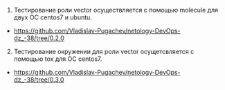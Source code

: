 1. Тестирование роли vector осуществляется с помощью molecule для двух ОС centos7 и ubuntu. 
 - https://github.com/Vladislav-Pugachev/netology-DevOps-dz_-38/tree/0.2.0

2. Тестирование окружении для роли vector осущетсвляется с помощью tox для ОС centos7.
 - https://github.com/Vladislav-Pugachev/netology-DevOps-dz_-38/tree/0.3.0


